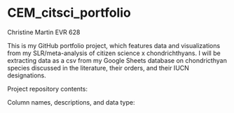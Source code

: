 # CEM_citsci_portfolio
Christine Martin
EVR 628

This is my GitHub portfolio project, which features data and visualizations from my SLR/meta-analysis of citizen science x chondrichthyans. I will be extracting data as a csv from my Google Sheets database on chondricthyan species discussed in the literature, their orders, and their IUCN designations.

Project repository contents:

Column names, descriptions, and data type:

